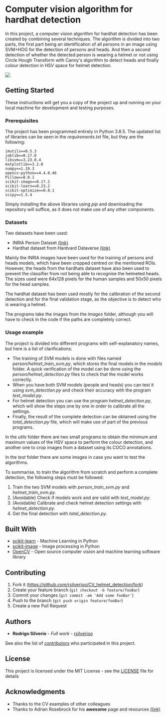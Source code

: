 # Computer vision algorithm for hardhat detection

In this project, a computer vision algorithm for hardhat detection has been created by combining several techniques. The algorithm is divided into two parts, the first part being an identification of all persons in an image using SVM+HOG for the detection of persons and heads. And then a second detection of whether the detected person is wearing a helmet or not using Circle Hough Transform with Canny's algorithm to detect heads and finally colour detection in HSV space for helmet detection.

![](https://i.ibb.co/qFcGfbs/helmet-detection.png)

## Getting Started

These instructions will get you a copy of the project up and running on your local machine for development and testing purposes.

### Prerequisites

The project has been programmed entirely in Python 3.8.5. The updated list of libraries can be seen in the *requirements.txt* file, but they are the following:

```
imutils==0.5.3
joblib==0.17.0
libsvm==3.23.0.4
matplotlib==3.2.0
numpy==1.19.3
opencv-python==4.4.0.46
Pillow==8.0.1
scikit-image==0.17.2
scikit-learn==0.23.2
scikit-optimize==0.8.1
scipy==1.5.4
```

Simply installing the above libraries using *pip* and downloading the repository will suffice, as it does not make use of any other components.

### Datasets

Two datasets have been used:

* INRIA Person Dataset [(link)](http://pascal.inrialpes.fr/data/human/)
* Hardhat dataset from Hardvard Dataverse [(link)](https://dataverse.harvard.edu/dataset.xhtml?persistentId=doi:10.7910/DVN/7CBGOS)

Mainly the INRIA images have been used for the training of persons and heads models, which have been cropped centred on the mentioned ROIs. However, the heads from the hardhats dataset have also been used to prevent the classifier from not being able to recognise the helmeted heads. The sizes used were 64x128 pixels for the human samples and 50x50 pixels for the head samples.

The hardhat dataset has been used mostly for the calibration of the second detection and for the final validation stage, as the objective is to detect who is wearing a helmet.

The programs take the images from the *images* folder, although you will have to check in the code if the paths are completely correct.

### Usage example

The project is divided into different programs with self-explanatory names, but here is a list of clarifications:

* The training of SVM models is done with files named *person/helmet_train_svm.py*, which stores the final models in the *models* folder. A quick verification of the model can be done using the *person/helmet_detection.py* files to check that the model works correctly.
* When you have both SVM models (people and heads) you can test it using *svm_detection.py* and check their accuracy with the program *test_model.py*.
* For helmet detection you can use the program *helmet_detection.py*, which will show the steps one by one in order to calibrate all the settings.
* Finally, the result of the complete detection can be obtained using the *total_detection.py* file, which will make use of part of the previous programs.

In the *utils* folder there are two small programs to obtain the minimum and maximum values of the HSV space to perform the colour detection, and another one to crop images from a dataset using its COCO annotations.

In the *test* folder there are some images in case you want to test the algorithms.

To summarise, to train the algorithm from scratch and perform a complete detection, the following steps must be followed:

1. Train the two SVM models with *person_train_svm.py* and *helmet_train_svm.py*.
2. (Avoidable) Check if models work and are valid with *test_model.py*.
3. (Avoidable) Calibrate and check helmet detection settings with *helmet_detection.py*.
4. Get the final detection with *total_detection.py*.

## Built With

* [scikit-learn](https://scikit-learn.org) - Machine Learning in Python
* [scikit-image](https://scikit-image.org) - Image processing in Python
* [OpenCV](https://opencv.org) - Open source computer vision and machine learning software library

## Contributing

1. Fork it (<https://github.com/rsilverioo/CV_helmet_detection/fork>)
2. Create your feature branch (`git checkout -b feature/fooBar`)
3. Commit your changes (`git commit -am 'Add some fooBar'`)
4. Push to the branch (`git push origin feature/fooBar`)
5. Create a new Pull Request

## Authors

* **Rodrigo Silverio** - *Full work* - [rsilverioo](https://github.com/rsilverioo)

See also the list of [contributors](https://github.com/rsilverioo/CV_helmet_detection/contributors) who participated in this project.

## License

This project is licensed under the MIT License - see the [LICENSE](LICENSE) file for details

## Acknowledgments

* Thanks to the CV examples of other colleagues
* Thanks to Adrian Rosebrock for his **awesome** page and resources [(link)](https://www.pyimagesearch.com)
